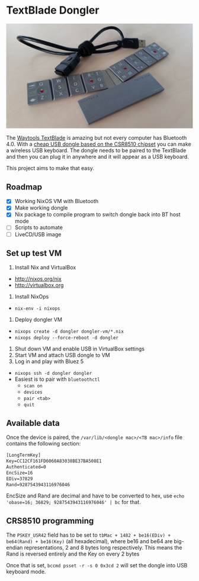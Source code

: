 TextBlade Dongler
===

![TB and CSR8510 dongle](TB%20and%20CSR8510%20dongle.jpg)

The [Waytools TextBlade](http://waytools.com) is amazing but not every computer has Bluetooth 4.0. With a [cheap USB dongle based on the CSR8510 chipset](https://www.google.com/search?q=buy%20csr8510) you can make a wireless USB keyboard. The dongle needs to be paired to the TextBlade and then you can plug it in anywhere and it will appear as a USB keyboard.

This project aims to make that easy.

Roadmap
---
* [x] Working NixOS VM with Bluetooth
* [x] Make working dongle
* [x] Nix package to compile program to switch dongle back into BT host mode
* [ ] Scripts to automate
* [ ] LiveCD/USB image

Set up test VM
---
1. Install Nix and VirtualBox
  * http://nixos.org/nix
  * http://virtualbox.org
1. Install NixOps
  * `nix-env -i nixops`
1. Deploy dongler VM
  * `nixops create -d dongler dongler-vm/*.nix`
  * `nixops deploy --force-reboot -d dongler`
1. Shut down VM and enable USB in VirtualBox settings
1. Start VM and attach USB dongle to VM
1. Log in and play with Bluez 5
  * `nixops ssh -d dongler dongler`
  * Easiest is to pair with `bluetoothctl`
    * `scan on`
    * `devices`
    * `pair <tab>`
    * `quit`

Available data
---
Once the device is paired, the `/var/lib/<dongle mac>/<TB mac>/info` file contains the following section:
```
[LongTermKey]
Key=CC12CF161FD6060A83038BE37BA508E1
Authenticated=0
EncSize=16
EDiv=37829
Rand=9287543943116976046
```
EncSize and Rand are decimal and have to be converted to hex, use `echo 'obase=16; 36829; 9287543943116976046' | bc` for that.

CRS8510 programming
---
The `PSKEY_USR42` field has to be set to `tbMac + 1482 + be16(EDiv) + be64(Rand) + be16(Key)` (all hexadecimal), where be16 and be64 are big-endian representations, 2 and 8 bytes long respectively. This means the Rand is reversed entirely and the Key on every 2 bytes

Once that is set, `bccmd psset -r -s 0 0x3cd 2` will set the dongle into USB keyboard mode.
